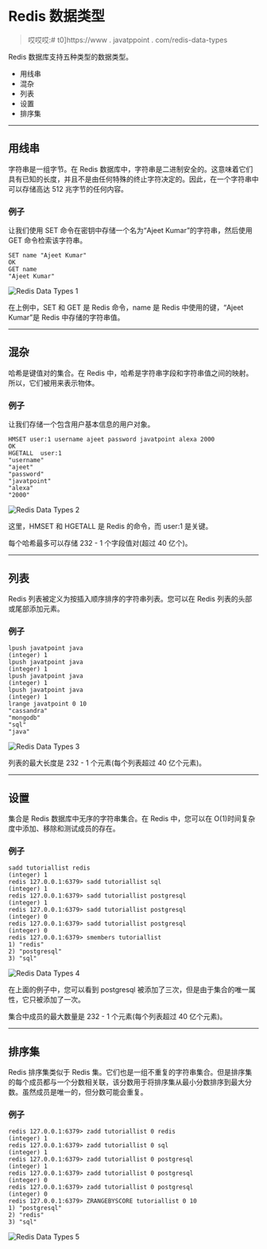 # Redis 数据类型

> 哎哎哎:# t0]https://www . javatppoint . com/redis-data-types

Redis 数据库支持五种类型的数据类型。

*   用线串
*   混杂
*   列表
*   设置
*   排序集

* * *

## 用线串

字符串是一组字节。在 Redis 数据库中，字符串是二进制安全的。这意味着它们具有已知的长度，并且不是由任何特殊的终止字符决定的。因此，在一个字符串中可以存储高达 512 兆字节的任何内容。

### 例子

让我们使用 SET 命令在密钥中存储一个名为“Ajeet Kumar”的字符串，然后使用 GET 命令检索该字符串。

```
SET name "Ajeet Kumar"
OK
GET name 
"Ajeet Kumar"

```

![Redis Data Types 1](../Images/bc9b736dd45c6f8f5982b561d859a1a6.png)

在上例中，SET 和 GET 是 Redis 命令，name 是 Redis 中使用的键，“Ajeet Kumar”是 Redis 中存储的字符串值。

* * *

## 混杂

哈希是键值对的集合。在 Redis 中，哈希是字符串字段和字符串值之间的映射。所以，它们被用来表示物体。

### 例子

让我们存储一个包含用户基本信息的用户对象。

```
HMSET user:1 username ajeet password javatpoint alexa 2000
OK
HGETALL  user:1
"username"
"ajeet"
"password"
"javatpoint"
"alexa"
"2000"

```

![Redis Data Types 2](../Images/70d64a9b1ece3a57c28b3fc3b8e1749c.png)

这里，HMSET 和 HGETALL 是 Redis 的命令，而 user:1 是关键。

每个哈希最多可以存储 232 - 1 个字段值对(超过 40 亿个)。

* * *

## 列表

Redis 列表被定义为按插入顺序排序的字符串列表。您可以在 Redis 列表的头部或尾部添加元素。

### 例子

```
lpush javatpoint java
(integer) 1
lpush javatpoint java
(integer) 1
lpush javatpoint java
(integer) 1
lpush javatpoint java
(integer) 1
lrange javatpoint 0 10
"cassandra"
"mongodb"
"sql"
"java"

```

![Redis Data Types 3](../Images/b35112c6829b56de22d8ff45c102fa20.png)

列表的最大长度是 232 - 1 个元素(每个列表超过 40 亿个元素)。

* * *

## 设置

集合是 Redis 数据库中无序的字符串集合。在 Redis 中，您可以在 O(1)时间复杂度中添加、移除和测试成员的存在。

### 例子

```
sadd tutoriallist redis
(integer) 1
redis 127.0.0.1:6379> sadd tutoriallist sql
(integer) 1
redis 127.0.0.1:6379> sadd tutoriallist postgresql
(integer) 1
redis 127.0.0.1:6379> sadd tutoriallist postgresql
(integer) 0
redis 127.0.0.1:6379> sadd tutoriallist postgresql
(integer) 0
redis 127.0.0.1:6379> smembers tutoriallist
1) "redis"
2) "postgresql"
3) "sql"

```

![Redis Data Types 4](../Images/ff080ed5cd59c31de1db8de8b6ecf984.png)

在上面的例子中，您可以看到 postgresql 被添加了三次，但是由于集合的唯一属性，它只被添加了一次。

集合中成员的最大数量是 232 - 1 个元素(每个列表超过 40 亿个元素)。

* * *

## 排序集

Redis 排序集类似于 Redis 集。它们也是一组不重复的字符串集合。但是排序集的每个成员都与一个分数相关联，该分数用于将排序集从最小分数排序到最大分数。虽然成员是唯一的，但分数可能会重复。

### 例子

```
redis 127.0.0.1:6379> zadd tutoriallist 0 redis
(integer) 1
redis 127.0.0.1:6379> zadd tutoriallist 0 sql
(integer) 1
redis 127.0.0.1:6379> zadd tutoriallist 0 postgresql
(integer) 1
redis 127.0.0.1:6379> zadd tutoriallist 0 postgresql
(integer) 0
redis 127.0.0.1:6379> zadd tutoriallist 0 postgresql
(integer) 0
redis 127.0.0.1:6379> ZRANGEBYSCORE tutoriallist 0 10
1) "postgresql"
2) "redis"
3) "sql"

```

![Redis Data Types 5](../Images/9c42a9cc8df4d4ad6b0d10ed50a37ffb.png)
